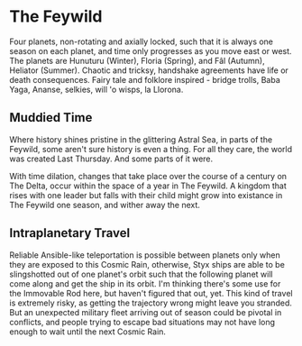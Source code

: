 # The Feywild

Four planets, non-rotating and axially locked, such that it is always one season on each planet, and time only progresses as you move east or west. The planets are Hunuturu (Winter), Floria (Spring), and Fâl (Autumn), Heliator (Summer). Chaotic and tricksy, handshake agreements have life or death consequences. Fairy tale and folklore inspired - bridge trolls, Baba Yaga, Ananse, selkies, will 'o wisps, la Llorona.

## Muddied Time

Where history shines pristine in the glittering Astral Sea, in parts of the Feywild, some aren't sure history is even a thing. For all they care, the world was created Last Thursday. And some parts of it were.

With time dilation, changes that take place over the course of a century on The Delta, occur within the space of a year in The Feywild. A kingdom that rises with one leader but falls with their child might grow into existance in The Feywild one season, and wither away the next.

## Intraplanetary Travel

Reliable Ansible-like teleportation is possible between planets only when they are exposed to this Cosmic Rain, otherwise, Styx ships are able to be slingshotted out of one planet's orbit such that the following planet will come along and get the ship in its orbit. I'm thinking there's some use for the Immovable Rod here, but haven't figured that out, yet. This kind of travel is extremely risky, as getting the trajectory wrong might leave you stranded. But an unexpected military fleet arriving out of season could be pivotal in conflicts, and people trying to escape bad situations may not have long enough to wait until the next Cosmic Rain.